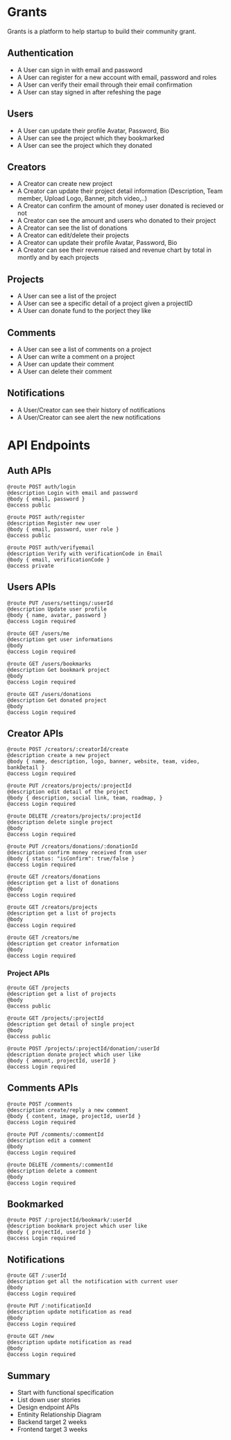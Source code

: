 # Grants
Grants is a platform to help startup to build their community grant.

## Authentication

- A User can sign in with email and password
- A User can register for a new account with email, password and roles
- A User can verify their email through their email confirmation
- A User can stay signed in after refeshing the page


## Users

- A User can update their profile Avatar, Password, Bio
- A User can see the project which they bookmarked
- A User can see the project which they donated

## Creators

- A Creator can create new project
- A Creator can update their project detail information (Description, Team member, Upload Logo, Banner, pitch video,..)
- A Creator can confirm the amount of money user donated is recieved or not
- A Creator can see the amount and users who donated to their project
- A Creator can see the list of donations
- A Creator can edit/delete their projects
- A Creator can update their profile Avatar, Password, Bio
- A Creator can see their revenue raised and revenue chart by total in montly and by each projects

## Projects

- A User can see a list of the project
- A User can see a specific detail of a project given a projectID
- A User can donate fund to the porject they like


## Comments

- A User can see a list of comments on a project
- A User can write a comment on a project
- A User can update their comment
- A User can delete their comment

## Notifications

- A User/Creator can see their history of notifications
- A User/Creator can see alert the new notifications 

# API Endpoints

## Auth APIs


```
@route POST auth/login
@description Login with email and password
@body { email, password }
@access public
```

```
@route POST auth/register
@description Register new user
@body { email, password, user role }
@access public
```

```
@route POST auth/verifyemail
@description Verify with verificationCode in Email
@body { email, verificationCode }
@access private
```


## Users APIs

```
@route PUT /users/settings/:userId
@description Update user profile
@body { name, avatar, password }
@access Login required
```

```
@route GET /users/me
@description get user informations
@body 
@access Login required
```

```
@route GET /users/bookmarks
@description Get bookmark project
@body 
@access Login required
```

```
@route GET /users/donations
@description Get donated project
@body 
@access Login required
```

## Creator APIs


```
@route POST /creators/:creatorId/create
@description create a new project
@body { name, description, logo, banner, website, team, video, bankDetail }
@access Login required
```

```
@route PUT /creators/projects/:projectId
@description edit detail of the project
@body { description, social link, team, roadmap, }
@access Login required
```

```
@route DELETE /creators/projects/:projectId
@description delete single project
@body 
@access Login required
```

```
@route PUT /creators/donations/:donationId
@description confirm money received from user
@body { status: "isConfirm": true/false }
@access Login required
```

```
@route GET /creators/donations
@description get a list of donations
@body 
@access Login required
```

```
@route GET /creators/projects
@description get a list of projects
@body 
@access Login required
```

```
@route GET /creators/me
@description get creator information
@body 
@access Login required
```


### Project APIs

```
@route GET /projects
@description get a list of projects
@body 
@access public
```

```
@route GET /projects/:projectId
@description get detail of single project
@body 
@access public
```

```
@route POST /projects/:projectId/donation/:userId
@description donate project which user like
@body { amount, projectId, userId }
@access Login required
```


## Comments APIs

```
@route POST /comments
@description create/reply a new comment
@body { content, image, projectId, userId }
@access Login required
```

```
@route PUT /comments/:commentId
@description edit a comment
@body 
@access Login required
```

```
@route DELETE /comments/:commentId
@description delete a comment
@body 
@access Login required
```
## Bookmarked

```
@route POST /:projectId/bookmark/:userId
@description bookmark project which user like
@body { projectId, userId }
@access Login required
```

## Notifications


```
@route GET /:userId
@description get all the notification with current user
@body
@access Login required
```

```
@route PUT /:notificationId 
@description update notification as read
@body
@access Login required
```

```
@route GET /new
@description update notification as read
@body
@access Login required
```



## Summary

- Start with functional specification 
- List down user stories
- Design endpoint APIs
- Entinity Relationship Diagram
- Backend target 2 weeks
- Frontend target 3 weeks
